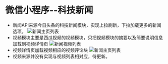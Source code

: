 # 微信小程序--科技新闻
- 新闻API来源今日头条的科技新闻模块，实现上拉刷新，下拉加载更多的新闻选项。
![新闻主页列表](https://github.com/laternkiwis/miniapps/blob/master/demo/images/1.PNG)
- 视频模块主要是西瓜视频的视频模块，只把视频模块的摘要以及简要说明信息加载到视频详情页
![新闻视频列表](https://github.com/laternkiwis/miniapps/blob/master/demo/images/2.PNG)
- 视频详情页加载视频相应的视频评论块
![新闻主页列表](https://github.com/laternkiwis/miniapps/blob/master/demo/images/4.PNG)
- 视频来源并没有实现与视频列表相对应，待更新。
